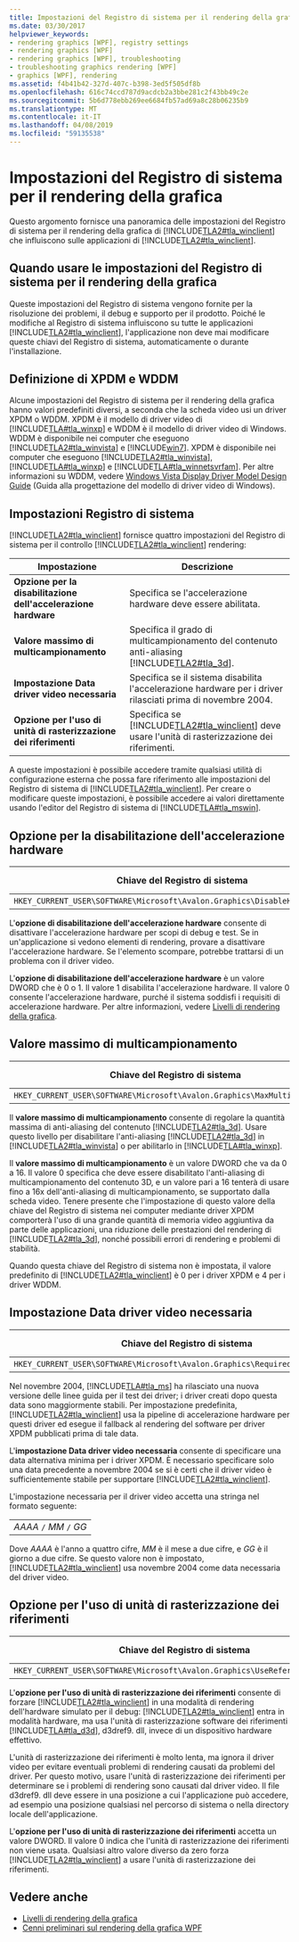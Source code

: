 ```yaml
---
title: Impostazioni del Registro di sistema per il rendering della grafica
ms.date: 03/30/2017
helpviewer_keywords:
- rendering graphics [WPF], registry settings
- rendering graphics [WPF]
- rendering graphics [WPF], troubleshooting
- troubleshooting graphics rendering [WPF]
- graphics [WPF], rendering
ms.assetid: f4b41b42-327d-407c-b398-3ed5f505df8b
ms.openlocfilehash: 616c74ccd787d9acdcb2a3bbe281c2f43bb49c2e
ms.sourcegitcommit: 5b6d778ebb269ee6684fb57ad69a8c28b06235b9
ms.translationtype: MT
ms.contentlocale: it-IT
ms.lasthandoff: 04/08/2019
ms.locfileid: "59135538"
---
```

# <a name="graphics-rendering-registry-settings"></a>Impostazioni del Registro di sistema per il rendering della grafica
Questo argomento fornisce una panoramica delle impostazioni del Registro di sistema per il rendering della grafica di [!INCLUDE[TLA2#tla_winclient](../../../../includes/tla2sharptla-winclient-md.md)] che influiscono sulle applicazioni di [!INCLUDE[TLA2#tla_winclient](../../../../includes/tla2sharptla-winclient-md.md)].  

<a name="overview"></a>   
## <a name="when-to-use-graphics-rendering-registry-settings"></a>Quando usare le impostazioni del Registro di sistema per il rendering della grafica  
 Queste impostazioni del Registro di sistema vengono fornite per la risoluzione dei problemi, il debug e supporto per il prodotto. Poiché le modifiche al Registro di sistema influiscono su tutte le applicazioni [!INCLUDE[TLA2#tla_winclient](../../../../includes/tla2sharptla-winclient-md.md)], l'applicazione non deve mai modificare queste chiavi del Registro di sistema, automaticamente o durante l'installazione.  
  
<a name="xpdmandwddm"></a>   
## <a name="what-are-xpdm-and-wddm"></a>Definizione di XPDM e WDDM  
 Alcune impostazioni del Registro di sistema per il rendering della grafica hanno valori predefiniti diversi, a seconda che la scheda video usi un driver XPDM o WDDM. XPDM è il modello di driver video di [!INCLUDE[TLA#tla_winxp](../../../../includes/tlasharptla-winxp-md.md)] e WDDM è il modello di driver video di Windows. WDDM è disponibile nei computer che eseguono [!INCLUDE[TLA2#tla_winvista](../../../../includes/tla2sharptla-winvista-md.md)] e [!INCLUDE[win7](../../../../includes/win7-md.md)]. XPDM è disponibile nei computer che eseguono [!INCLUDE[TLA2#tla_winvista](../../../../includes/tla2sharptla-winvista-md.md)], [!INCLUDE[TLA#tla_winxp](../../../../includes/tlasharptla-winxp-md.md)] e [!INCLUDE[TLA#tla_winnetsvrfam](../../../../includes/tlasharptla-winnetsvrfam-md.md)]. Per altre informazioni su WDDM, vedere [Windows Vista Display Driver Model Design Guide](https://go.microsoft.com/fwlink/?LinkId=178394) (Guida alla progettazione del modello di driver video di Windows).  
  
<a name="registry_settings"></a>   
## <a name="registry-settings"></a>Impostazioni Registro di sistema  
 [!INCLUDE[TLA2#tla_winclient](../../../../includes/tla2sharptla-winclient-md.md)] fornisce quattro impostazioni del Registro di sistema per il controllo [!INCLUDE[TLA2#tla_winclient](../../../../includes/tla2sharptla-winclient-md.md)] rendering:  
  
|Impostazione|Descrizione|  
|-------------|-----------------|  
|**Opzione per la disabilitazione dell'accelerazione hardware**|Specifica se l'accelerazione hardware deve essere abilitata.|  
|**Valore massimo di multicampionamento**|Specifica il grado di multicampionamento del contenuto anti-aliasing [!INCLUDE[TLA2#tla_3d](../../../../includes/tla2sharptla-3d-md.md)].|  
|**Impostazione Data driver video necessaria**|Specifica se il sistema disabilita l'accelerazione hardware per i driver rilasciati prima di novembre 2004.|  
|**Opzione per l'uso di unità di rasterizzazione dei riferimenti**|Specifica se [!INCLUDE[TLA2#tla_winclient](../../../../includes/tla2sharptla-winclient-md.md)] deve usare l'unità di rasterizzazione dei riferimenti.|  
  
 A queste impostazioni è possibile accedere tramite qualsiasi utilità di configurazione esterna che possa fare riferimento alle impostazioni del Registro di sistema di [!INCLUDE[TLA2#tla_winclient](../../../../includes/tla2sharptla-winclient-md.md)]. Per creare o modificare queste impostazioni, è possibile accedere ai valori direttamente usando l'editor del Registro di sistema di [!INCLUDE[TLA#tla_mswin](../../../../includes/tlasharptla-mswin-md.md)].  
  
<a name="disablehardwareacceleration"></a>   
## <a name="disable-hardware-acceleration-option"></a>Opzione per la disabilitazione dell'accelerazione hardware  
  
|Chiave del Registro di sistema|Tipo valore|  
|------------------|----------------|  
|`HKEY_CURRENT_USER\SOFTWARE\Microsoft\Avalon.Graphics\DisableHWAcceleration`|DWORD|  
  
 L'**opzione di disabilitazione dell'accelerazione hardware** consente di disattivare l'accelerazione hardware per scopi di debug e test. Se in un'applicazione si vedono elementi di rendering, provare a disattivare l'accelerazione hardware. Se l'elemento scompare, potrebbe trattarsi di un problema con il driver video.  
  
 L'**opzione di disabilitazione dell'accelerazione hardware** è un valore DWORD che è 0 o 1. Il valore 1 disabilita l'accelerazione hardware. Il valore 0 consente l'accelerazione hardware, purché il sistema soddisfi i requisiti di accelerazione hardware. Per altre informazioni, vedere [Livelli di rendering della grafica](../advanced/graphics-rendering-tiers.md).  
  
<a name="maxmultisample"></a>   
## <a name="maximum-multisample-value"></a>Valore massimo di multicampionamento  
  
|Chiave del Registro di sistema|Tipo valore|  
|------------------|----------------|  
|`HKEY_CURRENT_USER\SOFTWARE\Microsoft\Avalon.Graphics\MaxMultisampleType`|DWORD|  
  
 Il **valore massimo di multicampionamento** consente di regolare la quantità massima di anti-aliasing del contenuto [!INCLUDE[TLA2#tla_3d](../../../../includes/tla2sharptla-3d-md.md)]. Usare questo livello per disabilitare l'anti-aliasing [!INCLUDE[TLA2#tla_3d](../../../../includes/tla2sharptla-3d-md.md)] in [!INCLUDE[TLA2#tla_winvista](../../../../includes/tla2sharptla-winvista-md.md)] o per abilitarlo in [!INCLUDE[TLA#tla_winxp](../../../../includes/tlasharptla-winxp-md.md)].  
  
 Il **valore massimo di multicampionamento** è un valore DWORD che va da 0 a 16. Il valore 0 specifica che deve essere disabilitato l'anti-aliasing di multicampionamento del contenuto 3D, e un valore pari a 16 tenterà di usare fino a 16x dell'anti-aliasing di multicampionamento, se supportato dalla scheda video. Tenere presente che l'impostazione di questo valore della chiave del Registro di sistema nei computer mediante driver XPDM comporterà l'uso di una grande quantità di memoria video aggiuntiva da parte delle applicazioni, una riduzione delle prestazioni del rendering di [!INCLUDE[TLA2#tla_3d](../../../../includes/tla2sharptla-3d-md.md)], nonché possibili errori di rendering e problemi di stabilità.  
  
 Quando questa chiave del Registro di sistema non è impostata, il valore predefinito di [!INCLUDE[TLA2#tla_winclient](../../../../includes/tla2sharptla-winclient-md.md)] è 0 per i driver XPDM e 4 per i driver WDDM.  
  
<a name="requiredvideodriverdatesetting"></a>   
## <a name="required-video-driver-date-setting"></a>Impostazione Data driver video necessaria  
  
|Chiave del Registro di sistema|Tipo valore|  
|------------------|----------------|  
|`HKEY_CURRENT_USER\SOFTWARE\Microsoft\Avalon.Graphics\RequiredVideoDriverDate`|Stringa|  
  
 Nel novembre 2004, [!INCLUDE[TLA#tla_ms](../../../../includes/tlasharptla-ms-md.md)] ha rilasciato una nuova versione delle linee guida per il test dei driver; i driver creati dopo questa data sono maggiormente stabili. Per impostazione predefinita, [!INCLUDE[TLA2#tla_winclient](../../../../includes/tla2sharptla-winclient-md.md)] usa la pipeline di accelerazione hardware per questi driver ed esegue il fallback al rendering del software per driver XPDM pubblicati prima di tale data.  
  
 L'**impostazione Data driver video necessaria** consente di specificare una data alternativa minima per i driver XPDM. È necessario specificare solo una data precedente a novembre 2004 se si è certi che il driver video è sufficientemente stabile per supportare [!INCLUDE[TLA2#tla_winclient](../../../../includes/tla2sharptla-winclient-md.md)].  
  
 L'impostazione necessaria per il driver video accetta una stringa nel formato seguente:  
  
| |  
|-|  
|*AAAA* `/` *MM* `/` *GG*|  
  
 Dove *AAAA* è l'anno a quattro cifre, *MM* è il mese a due cifre, e *GG* è il giorno a due cifre. Se questo valore non è impostato, [!INCLUDE[TLA2#tla_winclient](../../../../includes/tla2sharptla-winclient-md.md)] usa novembre 2004 come data necessaria del driver video.  
  
<a name="usereferencerasterizeroption"></a>   
## <a name="use-reference-rasterizer-option"></a>Opzione per l'uso di unità di rasterizzazione dei riferimenti  
  
|Chiave del Registro di sistema|Tipo valore|  
|------------------|----------------|  
|`HKEY_CURRENT_USER\SOFTWARE\Microsoft\Avalon.Graphics\UseReferenceRasterizer`|DWORD|  
  
 L'**opzione per l'uso di unità di rasterizzazione dei riferimenti** consente di forzare [!INCLUDE[TLA2#tla_winclient](../../../../includes/tla2sharptla-winclient-md.md)] in una modalità di rendering dell'hardware simulato per il debug: [!INCLUDE[TLA2#tla_winclient](../../../../includes/tla2sharptla-winclient-md.md)] entra in modalità hardware, ma usa l'unità di rasterizzazione software dei riferimenti [!INCLUDE[TLA#tla_d3d](../../../../includes/tlasharptla-d3d-md.md)], d3dref9. dll, invece di un dispositivo hardware effettivo.  
  
 L'unità di rasterizzazione dei riferimenti è molto lenta, ma ignora il driver video per evitare eventuali problemi di rendering causati da problemi del driver. Per questo motivo, usare l'unità di rasterizzazione dei riferimenti per determinare se i problemi di rendering sono causati dal driver video. Il file d3dref9. dll deve essere in una posizione a cui l'applicazione può accedere, ad esempio una posizione qualsiasi nel percorso di sistema o nella directory locale dell'applicazione.  
  
 L'**opzione per l'uso di unità di rasterizzazione dei riferimenti** accetta un valore DWORD. Il valore 0 indica che l'unità di rasterizzazione dei riferimenti non viene usata. Qualsiasi altro valore diverso da zero forza [!INCLUDE[TLA2#tla_winclient](../../../../includes/tla2sharptla-winclient-md.md)] a usare l'unità di rasterizzazione dei riferimenti.  
  
## <a name="see-also"></a>Vedere anche

- [Livelli di rendering della grafica](../advanced/graphics-rendering-tiers.md)
- [Cenni preliminari sul rendering della grafica WPF](wpf-graphics-rendering-overview.md)
